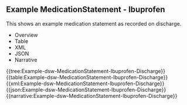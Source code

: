 <div class="warning"><span class="ClinicalWarn"></span></div>

## Example MedicationStatement - Ibuprofen
This shows an example medication statement as recorded on discharge.

<div class="tab-wrap">
  <ul class="tab-head">
    <li class="tablink" onclick="openCity(this,'tabtree')" data-target="tabtree">
      Overview
    </li>
    <li class="tablink" onclick="openCity(this,'tabtable')" data-target="tabtable">
      Table
    </li>
    <li class="tablink tab-active" onclick="openCity(this,'tabxml')" data-target="tabxml">
      XML
    </li>    
    <li class="tablink" onclick="openCity(this,'tabjson')" data-target="tabjson">
      JSON
    </li>    
    <li class="tablink" onclick="openCity(this,'tabnarrative')" data-target="tabnarrative">
      Narrative
    </li>
  </ul>
  <div class="tab-main">
    <div id="tabtree" class="tabcontent">
      {{tree:Example-dsw-MedicationStatement-Ibuprofen-Discharge}}
    </div>
    <div id="tabtable" class="tabcontent">
      {{table:Example-dsw-MedicationStatement-Ibuprofen-Discharge}}
    </div>       
    <div id="tabxml" class="tabcontent active">      
      {{xml:Example-dsw-MedicationStatement-Ibuprofen-Discharge}}
    </div>
    <div id="tabjson" class="tabcontent">
      {{json:Example-dsw-MedicationStatement-Ibuprofen-Discharge}}
    </div>       
    <div id="tabnarrative" class="tabcontent">
      {{narrative:Example-dsw-MedicationStatement-Ibuprofen-Discharge}}
    </div>  
  </div>
</div>